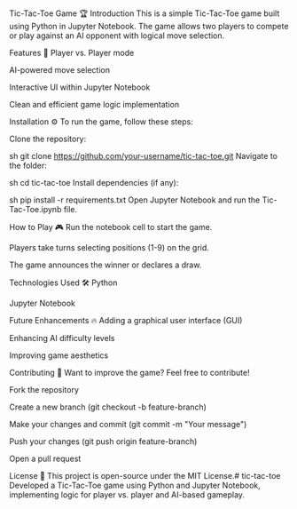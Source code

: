 Tic-Tac-Toe Game 🏆
Introduction
This is a simple Tic-Tac-Toe game built using Python in Jupyter Notebook. The game allows two players to compete or play against an AI opponent with logical move selection.

Features 🚀
Player vs. Player mode

AI-powered move selection

Interactive UI within Jupyter Notebook

Clean and efficient game logic implementation

Installation ⚙️
To run the game, follow these steps:

Clone the repository:

sh
git clone https://github.com/your-username/tic-tac-toe.git
Navigate to the folder:

sh
cd tic-tac-toe
Install dependencies (if any):

sh
pip install -r requirements.txt
Open Jupyter Notebook and run the Tic-Tac-Toe.ipynb file.

How to Play 🎮
Run the notebook cell to start the game.

Players take turns selecting positions (1-9) on the grid.

The game announces the winner or declares a draw.

Technologies Used 🛠
Python

Jupyter Notebook

Future Enhancements 🔥
Adding a graphical user interface (GUI)

Enhancing AI difficulty levels

Improving game aesthetics

Contributing 🤝
Want to improve the game? Feel free to contribute!

Fork the repository

Create a new branch (git checkout -b feature-branch)

Make your changes and commit (git commit -m "Your message")

Push your changes (git push origin feature-branch)

Open a pull request

License 📜
This project is open-source under the MIT License.# tic-tac-toe
Developed a Tic-Tac-Toe game using Python and Jupyter Notebook, implementing logic for player vs. player and AI-based gameplay.
